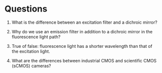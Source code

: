 # Questions

1. What is the difference between an excitation filter and a dichroic mirror?

1. Why do we use an emission filter in addition to a dichroic mirror in the fluorescence light path?

1. True of false: fluorescence light has a shorter wavelength than that of the excitation light.

1. What are the differences between industrial CMOS and scientific CMOS (sCMOS) cameras?
